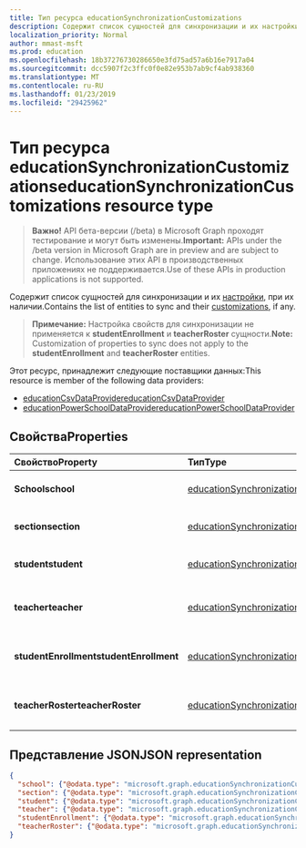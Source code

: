 ```yaml
---
title: Тип ресурса educationSynchronizationCustomizations
description: Содержит список сущностей для синхронизации и их настройки, при их наличии.
localization_priority: Normal
author: mmast-msft
ms.prod: education
ms.openlocfilehash: 18b37276730286650e3fd75ad57a6b16e7917a04
ms.sourcegitcommit: dcc5907f2c3ffc0f0e82e953b7ab9cf4ab938360
ms.translationtype: MT
ms.contentlocale: ru-RU
ms.lasthandoff: 01/23/2019
ms.locfileid: "29425962"
---
```

# <a name="educationsynchronizationcustomizations-resource-type"></a><span data-ttu-id="9ff96-103">Тип ресурса educationSynchronizationCustomizations</span><span class="sxs-lookup"><span data-stu-id="9ff96-103">educationSynchronizationCustomizations resource type</span></span>

> <span data-ttu-id="9ff96-104">**Важно!** API бета-версии (/beta) в Microsoft Graph проходят тестирование и могут быть изменены.</span><span class="sxs-lookup"><span data-stu-id="9ff96-104">**Important:** APIs under the /beta version in Microsoft Graph are in preview and are subject to change.</span></span> <span data-ttu-id="9ff96-105">Использование этих API в производственных приложениях не поддерживается.</span><span class="sxs-lookup"><span data-stu-id="9ff96-105">Use of these APIs in production applications is not supported.</span></span>

<span data-ttu-id="9ff96-106">Содержит список сущностей для синхронизации и их [настройки](educationsynchronizationcustomization.md), при их наличии.</span><span class="sxs-lookup"><span data-stu-id="9ff96-106">Contains the list of entities to sync and their [customizations](educationsynchronizationcustomization.md), if any.</span></span>

> <span data-ttu-id="9ff96-107">**Примечание:** Настройка свойств для синхронизации не применяется к **studentEnrollment** и **teacherRoster** сущности.</span><span class="sxs-lookup"><span data-stu-id="9ff96-107">**Note:** Customization of properties to sync does not apply to the **studentEnrollment** and **teacherRoster** entities.</span></span>

<span data-ttu-id="9ff96-108">Этот ресурс, принадлежит следующие поставщики данных:</span><span class="sxs-lookup"><span data-stu-id="9ff96-108">This resource is member of the following data providers:</span></span>

* [<span data-ttu-id="9ff96-109">educationCsvDataProvider</span><span class="sxs-lookup"><span data-stu-id="9ff96-109">educationCsvDataProvider</span></span>](educationcsvdataprovider.md)
* [<span data-ttu-id="9ff96-110">educationPowerSchoolDataProvider</span><span class="sxs-lookup"><span data-stu-id="9ff96-110">educationPowerSchoolDataProvider</span></span>](educationpowerschooldataprovider.md)

## <a name="properties"></a><span data-ttu-id="9ff96-111">Свойства</span><span class="sxs-lookup"><span data-stu-id="9ff96-111">Properties</span></span>

| <span data-ttu-id="9ff96-112">Свойство</span><span class="sxs-lookup"><span data-stu-id="9ff96-112">Property</span></span> | <span data-ttu-id="9ff96-113">Тип</span><span class="sxs-lookup"><span data-stu-id="9ff96-113">Type</span></span> | <span data-ttu-id="9ff96-114">Описание</span><span class="sxs-lookup"><span data-stu-id="9ff96-114">Description</span></span> |
|:-|:-|:-|
| <span data-ttu-id="9ff96-115">**School**</span><span class="sxs-lookup"><span data-stu-id="9ff96-115">**school**</span></span> | [<span data-ttu-id="9ff96-116">educationSynchronizationCustomization</span><span class="sxs-lookup"><span data-stu-id="9ff96-116">educationSynchronizationCustomization</span></span>](educationsynchronizationcustomization.md) |  <span data-ttu-id="9ff96-117">Настройка для сущности school.</span><span class="sxs-lookup"><span data-stu-id="9ff96-117">Customization for a school entity.</span></span>        |
| <span data-ttu-id="9ff96-118">**section**</span><span class="sxs-lookup"><span data-stu-id="9ff96-118">**section**</span></span> | [<span data-ttu-id="9ff96-119">educationSynchronizationCustomization</span><span class="sxs-lookup"><span data-stu-id="9ff96-119">educationSynchronizationCustomization</span></span>](educationsynchronizationcustomization.md) |  <span data-ttu-id="9ff96-120">Настройка раздела сущности.</span><span class="sxs-lookup"><span data-stu-id="9ff96-120">Customization for a section entity.</span></span>         |
| <span data-ttu-id="9ff96-121">**student**</span><span class="sxs-lookup"><span data-stu-id="9ff96-121">**student**</span></span> | [<span data-ttu-id="9ff96-122">educationSynchronizationCustomization</span><span class="sxs-lookup"><span data-stu-id="9ff96-122">educationSynchronizationCustomization</span></span>](educationsynchronizationcustomization.md) |  <span data-ttu-id="9ff96-123">Настройка для учащихся сущности.</span><span class="sxs-lookup"><span data-stu-id="9ff96-123">Customization for a student entity.</span></span>         |
| <span data-ttu-id="9ff96-124">**teacher**</span><span class="sxs-lookup"><span data-stu-id="9ff96-124">**teacher**</span></span> | [<span data-ttu-id="9ff96-125">educationSynchronizationCustomization</span><span class="sxs-lookup"><span data-stu-id="9ff96-125">educationSynchronizationCustomization</span></span>](educationsynchronizationcustomization.md) |  <span data-ttu-id="9ff96-126">Настройка для преподавателей сущности.</span><span class="sxs-lookup"><span data-stu-id="9ff96-126">Customization for a teacher entity.</span></span>         |
| <span data-ttu-id="9ff96-127">**studentEnrollment**</span><span class="sxs-lookup"><span data-stu-id="9ff96-127">**studentEnrollment**</span></span> | [<span data-ttu-id="9ff96-128">educationSynchronizationCustomization</span><span class="sxs-lookup"><span data-stu-id="9ff96-128">educationSynchronizationCustomization</span></span>](educationsynchronizationcustomization.md) |  <span data-ttu-id="9ff96-129">Настройка для регистрации учащихся.</span><span class="sxs-lookup"><span data-stu-id="9ff96-129">Customization for student enrollment.</span></span>           |
| <span data-ttu-id="9ff96-130">**teacherRoster**</span><span class="sxs-lookup"><span data-stu-id="9ff96-130">**teacherRoster**</span></span> | [<span data-ttu-id="9ff96-131">educationSynchronizationCustomization</span><span class="sxs-lookup"><span data-stu-id="9ff96-131">educationSynchronizationCustomization</span></span>](educationsynchronizationcustomization.md) |       <span data-ttu-id="9ff96-132">Настройка для преподавателей участников.</span><span class="sxs-lookup"><span data-stu-id="9ff96-132">Customization for a teacher roster.</span></span>    |

## <a name="json-representation"></a><span data-ttu-id="9ff96-133">Представление JSON</span><span class="sxs-lookup"><span data-stu-id="9ff96-133">JSON representation</span></span>
<!-- {
  "blockType": "resource",
  "optionalProperties": [

  ],
  "@odata.type": "microsoft.graph.educationSynchronizationCustomizations"
}-->

```json
{
  "school": {"@odata.type": "microsoft.graph.educationSynchronizationCustomization"},
  "section": {"@odata.type": "microsoft.graph.educationSynchronizationCustomization"},
  "student": {"@odata.type": "microsoft.graph.educationSynchronizationCustomization"},
  "teacher": {"@odata.type": "microsoft.graph.educationSynchronizationCustomization"},
  "studentEnrollment": {"@odata.type": "microsoft.graph.educationSynchronizationCustomization"},
  "teacherRoster": {"@odata.type": "microsoft.graph.educationSynchronizationCustomization"}
}
```
